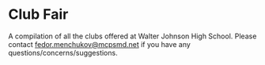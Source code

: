 # Club Fair

A compilation of all the clubs offered at Walter Johnson High School. Please contact fedor.menchukov@mcpsmd.net if you have any questions/concerns/suggestions.

